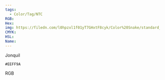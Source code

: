 ```yaml
---
tags:
  - Color/Tag/NTC
RGB:
Hex:
img: https://filedn.com/l0hpzxl1f01yT7GHxtF8cyk/Color%20Snake/standard_csv_to_svg//EEFF9A.svg
CMYK:
HSL:
Name:
---
```

Jonquil
```palette
#EEFF9A
```
RGB
